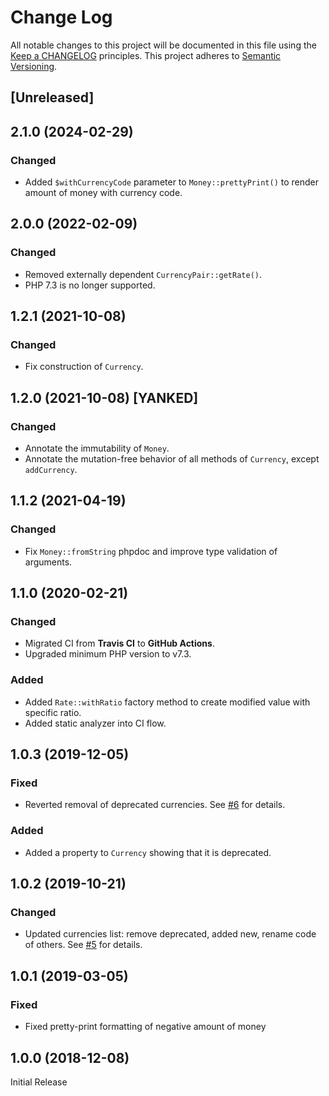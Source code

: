 # Change Log
All notable changes to this project will be documented in this file
using the [Keep a CHANGELOG](http://keepachangelog.com/) principles.
This project adheres to [Semantic Versioning](http://semver.org/).

<!--
Types of changes

Added - for new features.
Changed - for changes in existing functionality.
Deprecated - for soon-to-be removed features.
Removed - for now removed features.
Fixed - for any bug fixes.
Security - in case of vulnerabilities.
-->

## [Unreleased]

## 2.1.0 (2024-02-29)

### Changed

+ Added `$withCurrencyCode` parameter to `Money::prettyPrint()` to render amount of money with currency code.

## 2.0.0 (2022-02-09)

### Changed

+ Removed externally dependent `CurrencyPair::getRate()`.
+ PHP 7.3 is no longer supported.

## 1.2.1 (2021-10-08)

### Changed

+ Fix construction of `Currency`.

## 1.2.0 (2021-10-08) [YANKED]

### Changed

+ Annotate the immutability of `Money`.
+ Annotate the mutation-free behavior of all methods of `Currency`, except `addCurrency`.

## 1.1.2 (2021-04-19)

### Changed

+ Fix `Money::fromString` phpdoc and improve type validation of arguments.

## 1.1.0 (2020-02-21)

### Changed

+ Migrated CI from **Travis CI** to **GitHub Actions**.
+ Upgraded minimum PHP version to v7.3.

### Added

+ Added `Rate::withRatio` factory method to create modified value with specific ratio.
+ Added static analyzer into CI flow.

## 1.0.3 (2019-12-05)

### Fixed

+ Reverted removal of deprecated currencies. See [#6](https://github.com/Rebilly/money/pull/6) for details.

### Added

+ Added a property to `Currency` showing that it is deprecated. 

## 1.0.2 (2019-10-21)

### Changed

+ Updated currencies list: remove deprecated, added new, rename code of others. See [#5](https://github.com/Rebilly/money/pull/5) for details.

## 1.0.1 (2019-03-05)

### Fixed

+ Fixed pretty-print formatting of negative amount of money

## 1.0.0 (2018-12-08)

Initial Release
